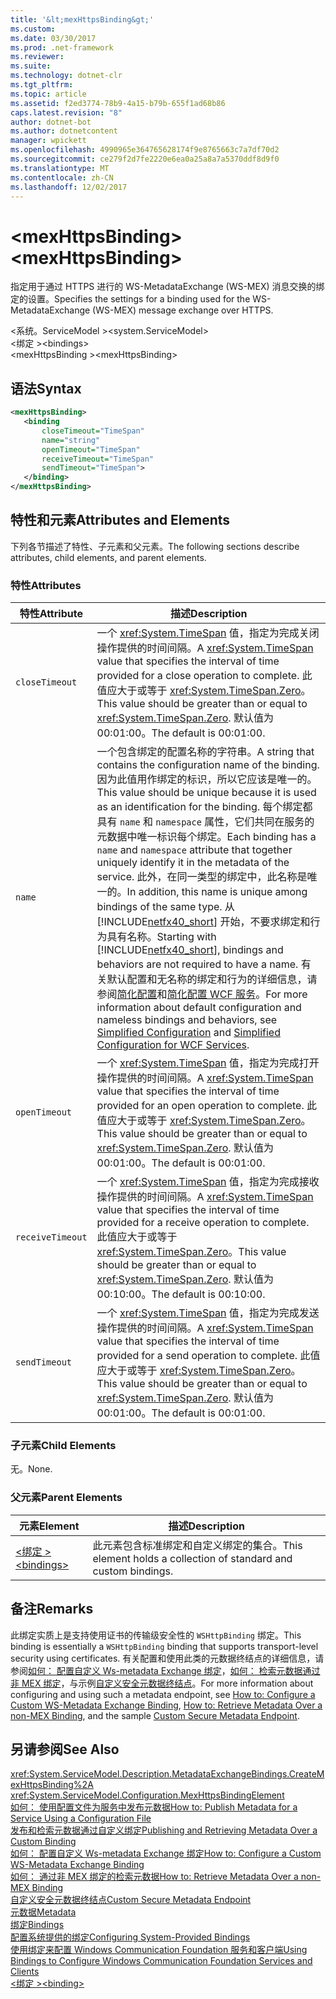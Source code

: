 ```yaml
---
title: '&lt;mexHttpsBinding&gt;'
ms.custom: 
ms.date: 03/30/2017
ms.prod: .net-framework
ms.reviewer: 
ms.suite: 
ms.technology: dotnet-clr
ms.tgt_pltfrm: 
ms.topic: article
ms.assetid: f2ed3774-78b9-4a15-b79b-655f1ad68b86
caps.latest.revision: "8"
author: dotnet-bot
ms.author: dotnetcontent
manager: wpickett
ms.openlocfilehash: 4990965e364765628174f9e8765663c7a7df70d2
ms.sourcegitcommit: ce279f2d7fe2220e6ea0a25a8a7a5370ddf8d9f0
ms.translationtype: MT
ms.contentlocale: zh-CN
ms.lasthandoff: 12/02/2017
---
```

# <a name="ltmexhttpsbindinggt"></a><span data-ttu-id="c9874-102">&lt;mexHttpsBinding&gt;</span><span class="sxs-lookup"><span data-stu-id="c9874-102">&lt;mexHttpsBinding&gt;</span></span>
<span data-ttu-id="c9874-103">指定用于通过 HTTPS 进行的 WS-MetadataExchange (WS-MEX) 消息交换的绑定的设置。</span><span class="sxs-lookup"><span data-stu-id="c9874-103">Specifies the settings for a binding used for the WS-MetadataExchange (WS-MEX) message exchange over HTTPS.</span></span>  
  
 <span data-ttu-id="c9874-104">\<系统。ServiceModel ></span><span class="sxs-lookup"><span data-stu-id="c9874-104">\<system.ServiceModel></span></span>  
<span data-ttu-id="c9874-105">\<绑定 ></span><span class="sxs-lookup"><span data-stu-id="c9874-105">\<bindings></span></span>  
<span data-ttu-id="c9874-106">\<mexHttpsBinding ></span><span class="sxs-lookup"><span data-stu-id="c9874-106">\<mexHttpsBinding></span></span>  
  
## <a name="syntax"></a><span data-ttu-id="c9874-107">语法</span><span class="sxs-lookup"><span data-stu-id="c9874-107">Syntax</span></span>  
  
```xml  
<mexHttpsBinding>  
   <binding   
       closeTimeout="TimeSpan"   
       name="string"   
       openTimeout="TimeSpan"   
       receiveTimeout="TimeSpan"  
       sendTimeout="TimeSpan">  
   </binding>  
</mexHttpsBinding>  
```  
  
## <a name="attributes-and-elements"></a><span data-ttu-id="c9874-108">特性和元素</span><span class="sxs-lookup"><span data-stu-id="c9874-108">Attributes and Elements</span></span>  
 <span data-ttu-id="c9874-109">下列各节描述了特性、子元素和父元素。</span><span class="sxs-lookup"><span data-stu-id="c9874-109">The following sections describe attributes, child elements, and parent elements.</span></span>  
  
### <a name="attributes"></a><span data-ttu-id="c9874-110">特性</span><span class="sxs-lookup"><span data-stu-id="c9874-110">Attributes</span></span>  
  
|<span data-ttu-id="c9874-111">特性</span><span class="sxs-lookup"><span data-stu-id="c9874-111">Attribute</span></span>|<span data-ttu-id="c9874-112">描述</span><span class="sxs-lookup"><span data-stu-id="c9874-112">Description</span></span>|  
|---------------|-----------------|  
|`closeTimeout`|<span data-ttu-id="c9874-113">一个 <xref:System.TimeSpan> 值，指定为完成关闭操作提供的时间间隔。</span><span class="sxs-lookup"><span data-stu-id="c9874-113">A <xref:System.TimeSpan> value that specifies the interval of time provided for a close operation to complete.</span></span> <span data-ttu-id="c9874-114">此值应大于或等于 <xref:System.TimeSpan.Zero>。</span><span class="sxs-lookup"><span data-stu-id="c9874-114">This value should be greater than or equal to <xref:System.TimeSpan.Zero>.</span></span> <span data-ttu-id="c9874-115">默认值为 00:01:00。</span><span class="sxs-lookup"><span data-stu-id="c9874-115">The default is 00:01:00.</span></span>|  
|`name`|<span data-ttu-id="c9874-116">一个包含绑定的配置名称的字符串。</span><span class="sxs-lookup"><span data-stu-id="c9874-116">A string that contains the configuration name of the binding.</span></span> <span data-ttu-id="c9874-117">因为此值用作绑定的标识，所以它应该是唯一的。</span><span class="sxs-lookup"><span data-stu-id="c9874-117">This value should be unique because it is used as an identification for the binding.</span></span> <span data-ttu-id="c9874-118">每个绑定都具有 `name` 和 `namespace` 属性，它们共同在服务的元数据中唯一标识每个绑定。</span><span class="sxs-lookup"><span data-stu-id="c9874-118">Each binding has a `name` and `namespace` attribute that together uniquely identify it in the metadata of the service.</span></span> <span data-ttu-id="c9874-119">此外，在同一类型的绑定中，此名称是唯一的。</span><span class="sxs-lookup"><span data-stu-id="c9874-119">In addition, this name is unique among bindings of the same type.</span></span> <span data-ttu-id="c9874-120">从 [!INCLUDE[netfx40_short](../../../../../includes/netfx40-short-md.md)] 开始，不要求绑定和行为具有名称。</span><span class="sxs-lookup"><span data-stu-id="c9874-120">Starting with [!INCLUDE[netfx40_short](../../../../../includes/netfx40-short-md.md)], bindings and behaviors are not required to have a name.</span></span> <span data-ttu-id="c9874-121">有关默认配置和无名称的绑定和行为的详细信息，请参阅[简化配置](../../../../../docs/framework/wcf/simplified-configuration.md)和[简化配置 WCF 服务](../../../../../docs/framework/wcf/samples/simplified-configuration-for-wcf-services.md)。</span><span class="sxs-lookup"><span data-stu-id="c9874-121">For more information about default configuration and nameless bindings and behaviors, see [Simplified Configuration](../../../../../docs/framework/wcf/simplified-configuration.md) and [Simplified Configuration for WCF Services](../../../../../docs/framework/wcf/samples/simplified-configuration-for-wcf-services.md).</span></span>|  
|`openTimeout`|<span data-ttu-id="c9874-122">一个 <xref:System.TimeSpan> 值，指定为完成打开操作提供的时间间隔。</span><span class="sxs-lookup"><span data-stu-id="c9874-122">A <xref:System.TimeSpan> value that specifies the interval of time provided for an open operation to complete.</span></span> <span data-ttu-id="c9874-123">此值应大于或等于 <xref:System.TimeSpan.Zero>。</span><span class="sxs-lookup"><span data-stu-id="c9874-123">This value should be greater than or equal to <xref:System.TimeSpan.Zero>.</span></span> <span data-ttu-id="c9874-124">默认值为 00:01:00。</span><span class="sxs-lookup"><span data-stu-id="c9874-124">The default is 00:01:00.</span></span>|  
|`receiveTimeout`|<span data-ttu-id="c9874-125">一个 <xref:System.TimeSpan> 值，指定为完成接收操作提供的时间间隔。</span><span class="sxs-lookup"><span data-stu-id="c9874-125">A <xref:System.TimeSpan> value that specifies the interval of time provided for a receive operation to complete.</span></span> <span data-ttu-id="c9874-126">此值应大于或等于 <xref:System.TimeSpan.Zero>。</span><span class="sxs-lookup"><span data-stu-id="c9874-126">This value should be greater than or equal to <xref:System.TimeSpan.Zero>.</span></span> <span data-ttu-id="c9874-127">默认值为 00:10:00。</span><span class="sxs-lookup"><span data-stu-id="c9874-127">The default is 00:10:00.</span></span>|  
|`sendTimeout`|<span data-ttu-id="c9874-128">一个 <xref:System.TimeSpan> 值，指定为完成发送操作提供的时间间隔。</span><span class="sxs-lookup"><span data-stu-id="c9874-128">A <xref:System.TimeSpan> value that specifies the interval of time provided for a send operation to complete.</span></span> <span data-ttu-id="c9874-129">此值应大于或等于 <xref:System.TimeSpan.Zero>。</span><span class="sxs-lookup"><span data-stu-id="c9874-129">This value should be greater than or equal to <xref:System.TimeSpan.Zero>.</span></span> <span data-ttu-id="c9874-130">默认值为 00:01:00。</span><span class="sxs-lookup"><span data-stu-id="c9874-130">The default is 00:01:00.</span></span>|  
  
### <a name="child-elements"></a><span data-ttu-id="c9874-131">子元素</span><span class="sxs-lookup"><span data-stu-id="c9874-131">Child Elements</span></span>  
 <span data-ttu-id="c9874-132">无。</span><span class="sxs-lookup"><span data-stu-id="c9874-132">None.</span></span>  
  
### <a name="parent-elements"></a><span data-ttu-id="c9874-133">父元素</span><span class="sxs-lookup"><span data-stu-id="c9874-133">Parent Elements</span></span>  
  
|<span data-ttu-id="c9874-134">元素</span><span class="sxs-lookup"><span data-stu-id="c9874-134">Element</span></span>|<span data-ttu-id="c9874-135">描述</span><span class="sxs-lookup"><span data-stu-id="c9874-135">Description</span></span>|  
|-------------|-----------------|  
|[<span data-ttu-id="c9874-136">\<绑定 ></span><span class="sxs-lookup"><span data-stu-id="c9874-136">\<bindings></span></span>](../../../../../docs/framework/configure-apps/file-schema/wcf/bindings.md)|<span data-ttu-id="c9874-137">此元素包含标准绑定和自定义绑定的集合。</span><span class="sxs-lookup"><span data-stu-id="c9874-137">This element holds a collection of standard and custom bindings.</span></span>|  
  
## <a name="remarks"></a><span data-ttu-id="c9874-138">备注</span><span class="sxs-lookup"><span data-stu-id="c9874-138">Remarks</span></span>  
 <span data-ttu-id="c9874-139">此绑定实质上是支持使用证书的传输级安全性的 `WSHttpBinding` 绑定。</span><span class="sxs-lookup"><span data-stu-id="c9874-139">This binding is essentially a `WSHttpBinding` binding that supports transport-level security using certificates.</span></span> <span data-ttu-id="c9874-140">有关配置和使用此类的元数据终结点的详细信息，请参阅[如何： 配置自定义 Ws-metadata Exchange 绑定](../../../../../docs/framework/wcf/extending/how-to-configure-a-custom-ws-metadata-exchange-binding.md)，[如何： 检索元数据通过非 MEX 绑定](../../../../../docs/framework/wcf/extending/how-to-retrieve-metadata-over-a-non-mex-binding.md)，与示例[自定义安全元数据终结点](../../../../../docs/framework/wcf/samples/custom-secure-metadata-endpoint.md)。</span><span class="sxs-lookup"><span data-stu-id="c9874-140">For more information about configuring and using such a metadata endpoint, see [How to: Configure a Custom WS-Metadata Exchange Binding](../../../../../docs/framework/wcf/extending/how-to-configure-a-custom-ws-metadata-exchange-binding.md), [How to: Retrieve Metadata Over a non-MEX Binding](../../../../../docs/framework/wcf/extending/how-to-retrieve-metadata-over-a-non-mex-binding.md), and the sample [Custom Secure Metadata Endpoint](../../../../../docs/framework/wcf/samples/custom-secure-metadata-endpoint.md).</span></span>  
  
## <a name="see-also"></a><span data-ttu-id="c9874-141">另请参阅</span><span class="sxs-lookup"><span data-stu-id="c9874-141">See Also</span></span>  
 <xref:System.ServiceModel.Description.MetadataExchangeBindings.CreateMexHttpsBinding%2A>  
 <xref:System.ServiceModel.Configuration.MexHttpsBindingElement>  
 [<span data-ttu-id="c9874-142">如何： 使用配置文件为服务中发布元数据</span><span class="sxs-lookup"><span data-stu-id="c9874-142">How to: Publish Metadata for a Service Using a Configuration File</span></span>](../../../../../docs/framework/wcf/feature-details/how-to-publish-metadata-for-a-service-using-a-configuration-file.md)  
 [<span data-ttu-id="c9874-143">发布和检索元数据通过自定义绑定</span><span class="sxs-lookup"><span data-stu-id="c9874-143">Publishing and Retrieving Metadata Over a Custom Binding</span></span>](../../../../../docs/framework/wcf/extending/publishing-and-retrieving-metadata-over-a-custom-binding.md)  
 [<span data-ttu-id="c9874-144">如何： 配置自定义 Ws-metadata Exchange 绑定</span><span class="sxs-lookup"><span data-stu-id="c9874-144">How to: Configure a Custom WS-Metadata Exchange Binding</span></span>](../../../../../docs/framework/wcf/extending/how-to-configure-a-custom-ws-metadata-exchange-binding.md)  
 [<span data-ttu-id="c9874-145">如何： 通过非 MEX 绑定的检索元数据</span><span class="sxs-lookup"><span data-stu-id="c9874-145">How to: Retrieve Metadata Over a non-MEX Binding</span></span>](../../../../../docs/framework/wcf/extending/how-to-retrieve-metadata-over-a-non-mex-binding.md)  
 [<span data-ttu-id="c9874-146">自定义安全元数据终结点</span><span class="sxs-lookup"><span data-stu-id="c9874-146">Custom Secure Metadata Endpoint</span></span>](../../../../../docs/framework/wcf/samples/custom-secure-metadata-endpoint.md)  
 [<span data-ttu-id="c9874-147">元数据</span><span class="sxs-lookup"><span data-stu-id="c9874-147">Metadata</span></span>](../../../../../docs/framework/wcf/feature-details/metadata.md)  
 [<span data-ttu-id="c9874-148">绑定</span><span class="sxs-lookup"><span data-stu-id="c9874-148">Bindings</span></span>](../../../../../docs/framework/wcf/bindings.md)  
 [<span data-ttu-id="c9874-149">配置系统提供的绑定</span><span class="sxs-lookup"><span data-stu-id="c9874-149">Configuring System-Provided Bindings</span></span>](../../../../../docs/framework/wcf/feature-details/configuring-system-provided-bindings.md)  
 [<span data-ttu-id="c9874-150">使用绑定来配置 Windows Communication Foundation 服务和客户端</span><span class="sxs-lookup"><span data-stu-id="c9874-150">Using Bindings to Configure Windows Communication Foundation Services and Clients</span></span>](http://msdn.microsoft.com/en-us/bd8b277b-932f-472f-a42a-b02bb5257dfb)  
 [<span data-ttu-id="c9874-151">\<绑定 ></span><span class="sxs-lookup"><span data-stu-id="c9874-151">\<binding></span></span>](../../../../../docs/framework/misc/binding.md)
